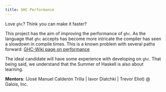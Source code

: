 ```yaml
---
title: GHC Performance
---
```


Love `ghc`? Think you can make it faster?

This project has the aim of improving the performance of `ghc`. As the language that `ghc` accepts
has become more intricate the compiler has seen a slowdown in compile times. This is a known problem
with several paths forward:
[GHC-Wiki page on performance](https://ghc.haskell.org/trac/ghc/wiki/Performance/Compiler)

The ideal candidate will have some experience with developing on `ghc`. That being said, we
understand that the Summer of Haskell is also about learning.

**Mentors**: (José Manuel Calderón Trilla | Iavor Diatchki | Trevor Eliot) @ Galois, Inc.

